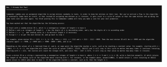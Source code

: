 ![Challenge](https://github.com/GavinFrazar/foo.bar/blob/master/level2/looping_numbers/description.png "Description")
